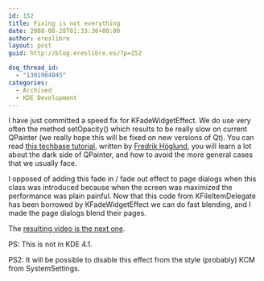 ```yaml
---
id: 152
title: Fixing is not everything
date: 2008-08-28T01:33:36+00:00
author: ereslibre
layout: post
guid: http://blog.ereslibre.es/?p=152

dsq_thread_id:
  - "1301904045"
categories:
  - Archived
  - KDE Development
---
```

I have just committed a speed fix for KFadeWidgetEffect. We do use very often the method setOpacity() which results to be really slow on current QPainter (we really hope this will be fixed on new versions of Qt). You can read <a href="http://techbase.kde.org/Development/Tutorials/Graphics/Performance" target="_blank">this techbase tutorial</a>, written by <a href="http://fredrikh.blogspot.com/" target="_blank">Fredrik Höglund</a>, you will learn a lot about the dark side of QPainter, and how to avoid the more general cases that we usually face.

I opposed of adding this fade in / fade out effect to page dialogs when this class was introduced because when the screen was maximized the performance was plain painful. Now that this code from KFileItemDelegate has been borrowed by KFadeWidgetEffect we can do fast blending, and I made the page dialogs blend their pages.

The <a href="http://media.ereslibre.es/2008/08/paged-blending.ogg" target="_blank">resulting video is the next one</a>.

PS: This is not in KDE 4.1.

PS2: It will be possible to disable this effect from the style (probably) KCM from SystemSettings.
